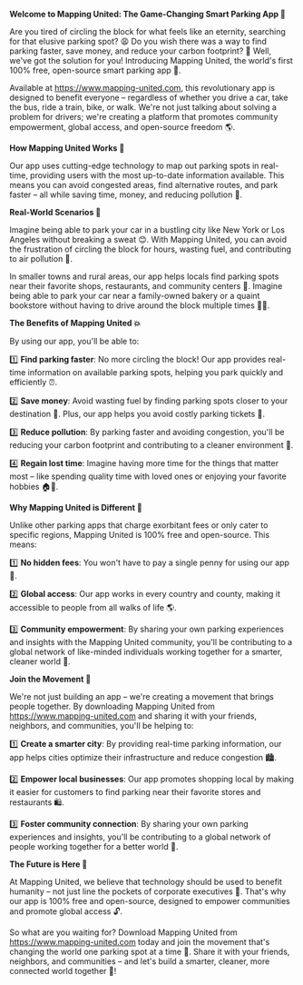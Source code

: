 **Welcome to Mapping United: The Game-Changing Smart Parking App 🚀**

Are you tired of circling the block for what feels like an eternity, searching for that elusive parking spot? 😩 Do you wish there was a way to find parking faster, save money, and reduce your carbon footprint? 💚 Well, we've got the solution for you! Introducing Mapping United, the world's first 100% free, open-source smart parking app 📱.

Available at https://www.mapping-united.com, this revolutionary app is designed to benefit everyone – regardless of whether you drive a car, take the bus, ride a train, bike, or walk. We're not just talking about solving a problem for drivers; we're creating a platform that promotes community empowerment, global access, and open-source freedom 🌎.

**How Mapping United Works 🔧**

Our app uses cutting-edge technology to map out parking spots in real-time, providing users with the most up-to-date information available. This means you can avoid congested areas, find alternative routes, and park faster – all while saving time, money, and reducing pollution 🌟.

**Real-World Scenarios 💪**

Imagine being able to park your car in a bustling city like New York or Los Angeles without breaking a sweat 😊. With Mapping United, you can avoid the frustration of circling the block for hours, wasting fuel, and contributing to air pollution 🚫.

In smaller towns and rural areas, our app helps locals find parking spots near their favorite shops, restaurants, and community centers 👋. Imagine being able to park your car near a family-owned bakery or a quaint bookstore without having to drive around the block multiple times 🍞📖.

**The Benefits of Mapping United 💥**

By using our app, you'll be able to:

1️⃣ **Find parking faster**: No more circling the block! Our app provides real-time information on available parking spots, helping you park quickly and efficiently ⏰.

2️⃣ **Save money**: Avoid wasting fuel by finding parking spots closer to your destination 🚗. Plus, our app helps you avoid costly parking tickets 💸.

3️⃣ **Reduce pollution**: By parking faster and avoiding congestion, you'll be reducing your carbon footprint and contributing to a cleaner environment 🌿.

4️⃣ **Regain lost time**: Imagine having more time for the things that matter most – like spending quality time with loved ones or enjoying your favorite hobbies 🏠🎨.

**Why Mapping United is Different 💫**

Unlike other parking apps that charge exorbitant fees or only cater to specific regions, Mapping United is 100% free and open-source. This means:

1️⃣ **No hidden fees**: You won't have to pay a single penny for using our app 🤑.

2️⃣ **Global access**: Our app works in every country and county, making it accessible to people from all walks of life 🌎.

3️⃣ **Community empowerment**: By sharing your own parking experiences and insights with the Mapping United community, you'll be contributing to a global network of like-minded individuals working together for a smarter, cleaner world 🌟.

**Join the Movement 👫**

We're not just building an app – we're creating a movement that brings people together. By downloading Mapping United from https://www.mapping-united.com and sharing it with your friends, neighbors, and communities, you'll be helping to:

1️⃣ **Create a smarter city**: By providing real-time parking information, our app helps cities optimize their infrastructure and reduce congestion 🏙️.

2️⃣ **Empower local businesses**: Our app promotes shopping local by making it easier for customers to find parking near their favorite stores and restaurants 🛍️.

3️⃣ **Foster community connection**: By sharing your own parking experiences and insights, you'll be contributing to a global network of people working together for a better world 👥.

**The Future is Here 🚀**

At Mapping United, we believe that technology should be used to benefit humanity – not just line the pockets of corporate executives 💸. That's why our app is 100% free and open-source, designed to empower communities and promote global access 🔓.

So what are you waiting for? Download Mapping United from https://www.mapping-united.com today and join the movement that's changing the world one parking spot at a time 🚀. Share it with your friends, neighbors, and communities – and let's build a smarter, cleaner, more connected world together 💪!